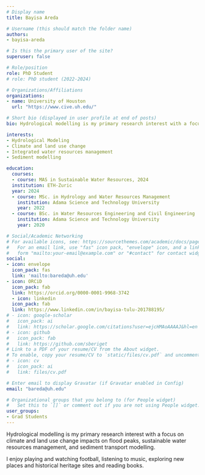 ```yaml
---
# Display name
title: Bayisa Areda

# Username (this should match the folder name)
authors:
- bayisa-areda

# Is this the primary user of the site?
superuser: false

# Role/position
role: PhD Student
# role: PhD student (2022-2024)

# Organizations/Affiliations
organizations:
- name: University of Houston
  url: "https://www.cive.uh.edu/"

# Short bio (displayed in user profile at end of posts)
bio: Hydrological modelling is my primary research interest with a focus on climate and land use change impacts on flood peaks, sustainable water resources management, and sediment transport modelling.

interests:
- Hydrological Modeling
- Climate and land use change
- Integrated water resources management
- Sediment modelling

education:
  courses:
  - course: MAS in Sustainable Water Resources, 2024
  institution: ETH-Zuric
  year: 2024
  - course: MSc. in Hydrology and Water Resources Management
    institution: Adama Science and Technology University
    year: 2022
  - course: BSc. in Water Resources Engineering and Civil Engineering
    institution: Adama Science and Technology University
    year: 2020

# Social/Academic Networking
# For available icons, see: https://sourcethemes.com/academic/docs/page-builder/#icons
#   For an email link, use "fas" icon pack, "envelope" icon, and a link in the
#   form "mailto:your-email@example.com" or "#contact" for contact widget.
social:
- icon: envelope
  icon_pack: fas
  link: 'mailto:bareda@uh.edu'
- icon: ORCiD
  icon_pack: fab
  link: https://orcid.org/0000-0001-9968-3742
  - icon: linkedin
  icon_pack: fab
  link: https://www.linkedin.com/in/bayisa-tulu-201788195/
# - icon: google-scholar
#   icon_pack: ai
#   link: https://scholar.google.com/citations?user=ejcHMAoAAAAJ&hl=en
# - icon: github
#   icon_pack: fab
#   link: https://github.com/sberiget
# Link to a PDF of your resume/CV from the About widget.
# To enable, copy your resume/CV to `static/files/cv.pdf` and uncomment the lines below.
# - icon: cv
#   icon_pack: ai
#   link: files/cv.pdf

# Enter email to display Gravatar (if Gravatar enabled in Config)
email: "bareda@uh.edu"

# Organizational groups that you belong to (for People widget)
#   Set this to `[]` or comment out if you are not using People widget.
user_groups:
- Grad Students
---
```


Hydrological modelling is my primary research interest with a focus on climate and land use change impacts on flood peaks, sustainable water resources management, and sediment transport modelling.

I enjoy playing and watching football, listening to music, exploring new places and historical heritage sites and reading books.
